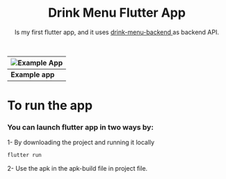
<h1 align="center">Drink Menu Flutter App</h1>

<p align="center">Is my first flutter app, and it uses <a href='https://github.com/AXG-coder/drink-menu-backend'>drink-menu-backend </a> as backend API.</p><br>


| ![Example App](https://raw.githubusercontent.com/AXG-coder/drink-menu-flutter-app/main/example/first_Flutter_app_gif_AdobeExpress.gif)  |
|---
|  **Example app** |

# To run the app

### You can launch flutter app in two ways by:
1- By downloading the project and running it locally

```bash
flutter run 
```

2- Use the apk in the apk-build file in project file.

